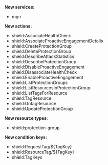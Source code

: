 **New services:**

- mgn

**New actions:**

- shield:AssociateHealthCheck
- shield:AssociateProactiveEngagementDetails
- shield:CreateProtectionGroup
- shield:DeleteProtectionGroup
- shield:DescribeAttackStatistics
- shield:DescribeProtectionGroup
- shield:DisableProactiveEngagement
- shield:DisassociateHealthCheck
- shield:EnableProactiveEngagement
- shield:ListProtectionGroups
- shield:ListResourcesInProtectionGroup
- shield:ListTagsForResource
- shield:TagResource
- shield:UntagResource
- shield:UpdateProtectionGroup

**New resource types:**

- shield:protection-group

**New condition keys:**

- shield:RequestTag/${TagKey}
- shield:ResourceTag/${TagKey}
- shield:TagKeys
